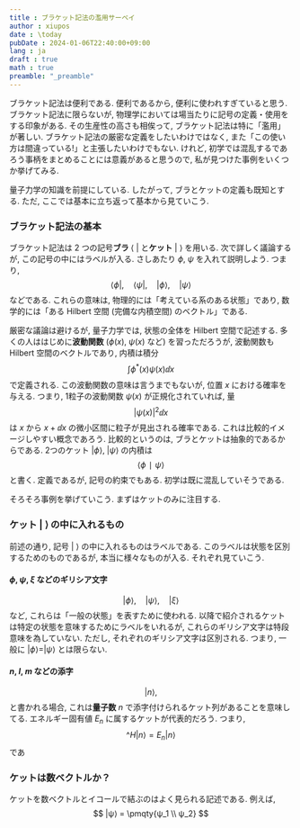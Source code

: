 ```yaml
---
title : ブラケット記法の濫用サーベイ
author : xiupos
date : \today
pubDate : 2024-01-06T22:40:00+09:00
lang : ja
draft : true
math : true
preamble: "_preamble"
---
```


ブラケット記法は便利である. 便利であるから, 便利に使われすぎていると思う. ブラケット記法に限らないが, 物理学においては場当たりに記号の定義・使用をする印象がある. その生産性の高さも相俟って, ブラケット記法は特に「濫用」が著しい. ブラケット記法の厳密な定義をしたいわけではなく, また「この使い方は間違っている!」と主張したいわけでもない. けれど, 初学では混乱するであろう事柄をまとめることには意義があると思うので, 私が見つけた事例をいくつか挙げてみる.

量子力学の知識を前提にしている. したがって, ブラとケットの定義も既知とする. ただ, ここでは基本に立ち返って基本から見ていこう.

### ブラケット記法の基本

ブラケット記法は 2 つの記号**ブラ** $⟨\ |$ と**ケット** $|\ ⟩$ を用いる. 次で詳しく議論するが, この記号の中にはラベルが入る. さしあたり $ϕ$, $ψ$ を入れて説明しよう. つまり,
$$
⟨ϕ|, \quad ⟨ψ|, \quad |ϕ⟩, \quad |ψ⟩
$$
などである. これらの意味は, 物理的には「考えている系のある状態」であり, 数学的には「ある Hilbert 空間 (完備な内積空間) のベクトル」である.

厳密な議論は避けるが, 量子力学では, 状態の全体を Hilbert 空間で記述する. 多くの人ははじめに**波動関数** ($ϕ(x)$, $ψ(x)$ など) を習っただろうが, 波動関数も Hilbert 空間のベクトルであり, 内積は積分
$$
∫ϕ^*(x)ψ(x)\dd{x}
$$
で定義される. この波動関数の意味は言うまでもないが, 位置 $x$ における確率を与える. つまり, 1粒子の波動関数 $ψ(x)$ が正規化されていれば, 量
$$
|ψ(x)|^2 \dd{x}
$$
は $x$ から $x+\dd{x}$ の微小区間に粒子が見出される確率である. これは比較的イメージしやすい概念であろう. 比較的というのは, ブラとケットは抽象的であるからである. 2つのケット $|ϕ⟩$, $|ψ⟩$ の内積は
$$
⟨ϕ∣ψ⟩
$$
と書く. 定義であるが, 記号の約束でもある. 初学は既に混乱していそうである.

そろそろ事例を挙げていこう. まずはケットのみに注目する.

### ケット $|\ ⟩$ の中に入れるもの

前述の通り, 記号 $|\ ⟩$ の中に入れるものはラベルである. このラベルは状態を区別するためのものであるが, 本当に様々なものが入る. それぞれ見ていこう.

#### $ϕ$, $ψ$, $ξ$ などのギリシア文字

$$
|ϕ⟩, \quad |ψ⟩, \quad |ξ⟩
$$
など, これらは「一般の状態」を表すために使われる. 以降で紹介されるケットは特定の状態を意味するためにラベルをいれるが, これらのギリシア文字は特段意味を為していない. ただし, それぞれのギリシア文字は区別される. つまり, 一般に $|ϕ⟩=|ψ⟩$ とは限らない.

#### $n$, $l$, $m$ などの添字

$$
|n⟩,
$$
と書かれる場合, これは**量子数** $n$ で添字付けられるケット列があることを意味してる. エネルギー固有値 $E_n$ に属するケットが代表的だろう. つまり,
$$
\^H |n⟩ = E_n |n⟩
$$
であ

### ケットは数ベクトルか？

ケットを数ベクトルとイコールで結ぶのはよく見られる記述である. 例えば,
$$
|ψ⟩ = \pmqty{ψ_1 \\ ψ_2}
$$
